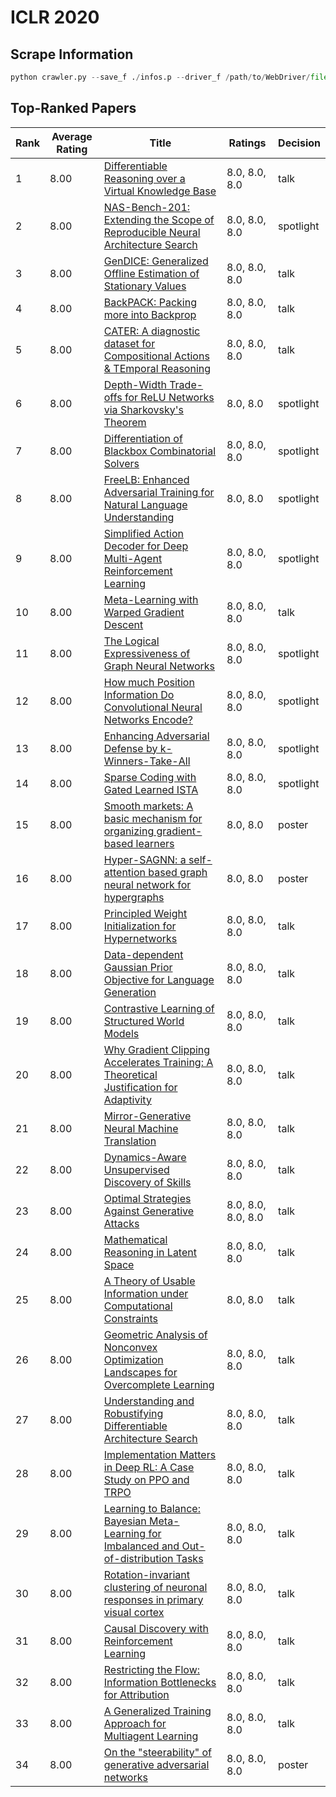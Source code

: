 # ICLR 2020

## Scrape Information

```Python
python crawler.py --save_f ./infos.p --driver_f /path/to/WebDriver/file
```

## Top-Ranked Papers
| Rank | Average Rating | Title | Ratings | Decision |
| --- | --- | --- | --- | --- |
| 1 | 8.00 | [Differentiable Reasoning over a Virtual Knowledge Base](https://openreview.net/forum?id=SJxstlHFPH) | 8.0, 8.0, 8.0 | talk |
| 2 | 8.00 | [NAS-Bench-201: Extending the Scope of Reproducible Neural Architecture Search](https://openreview.net/forum?id=HJxyZkBKDr) | 8.0, 8.0, 8.0 | spotlight |
| 3 | 8.00 | [GenDICE: Generalized Offline Estimation of Stationary Values](https://openreview.net/forum?id=HkxlcnVFwB) | 8.0, 8.0, 8.0 | talk |
| 4 | 8.00 | [BackPACK: Packing more into Backprop](https://openreview.net/forum?id=BJlrF24twB) | 8.0, 8.0, 8.0 | talk |
| 5 | 8.00 | [CATER: A diagnostic dataset for Compositional Actions & TEmporal Reasoning](https://openreview.net/forum?id=HJgzt2VKPB) | 8.0, 8.0, 8.0 | talk |
| 6 | 8.00 | [Depth-Width Trade-offs for ReLU Networks via Sharkovsky's Theorem](https://openreview.net/forum?id=BJe55gBtvH) | 8.0, 8.0 | spotlight |
| 7 | 8.00 | [Differentiation of Blackbox Combinatorial Solvers](https://openreview.net/forum?id=BkevoJSYPB) | 8.0, 8.0, 8.0 | spotlight |
| 8 | 8.00 | [FreeLB: Enhanced Adversarial Training for Natural Language Understanding](https://openreview.net/forum?id=BygzbyHFvB) | 8.0, 8.0 | spotlight |
| 9 | 8.00 | [Simplified Action Decoder for Deep Multi-Agent Reinforcement Learning](https://openreview.net/forum?id=B1xm3RVtwB) | 8.0, 8.0, 8.0 | spotlight |
| 10 | 8.00 | [Meta-Learning with Warped Gradient Descent](https://openreview.net/forum?id=rkeiQlBFPB) | 8.0, 8.0, 8.0 | talk |
| 11 | 8.00 | [The Logical Expressiveness of Graph Neural Networks](https://openreview.net/forum?id=r1lZ7AEKvB) | 8.0, 8.0, 8.0 | spotlight |
| 12 | 8.00 | [How much Position Information Do Convolutional Neural Networks Encode?](https://openreview.net/forum?id=rJeB36NKvB) | 8.0, 8.0, 8.0 | spotlight |
| 13 | 8.00 | [Enhancing Adversarial Defense by k-Winners-Take-All](https://openreview.net/forum?id=Skgvy64tvr) | 8.0, 8.0, 8.0 | spotlight |
| 14 | 8.00 | [Sparse Coding with Gated Learned ISTA](https://openreview.net/forum?id=BygPO2VKPH) | 8.0, 8.0, 8.0 | spotlight |
| 15 | 8.00 | [Smooth markets: A basic mechanism for organizing gradient-based learners](https://openreview.net/forum?id=B1xMEerYvB) | 8.0, 8.0 | poster |
| 16 | 8.00 | [Hyper-SAGNN: a self-attention based graph neural network for hypergraphs](https://openreview.net/forum?id=ryeHuJBtPH) | 8.0, 8.0 | poster |
| 17 | 8.00 | [Principled Weight Initialization for Hypernetworks](https://openreview.net/forum?id=H1lma24tPB) | 8.0, 8.0, 8.0 | talk |
| 18 | 8.00 | [Data-dependent Gaussian Prior Objective for Language Generation](https://openreview.net/forum?id=S1efxTVYDr) | 8.0, 8.0, 8.0 | talk |
| 19 | 8.00 | [Contrastive Learning of Structured World Models](https://openreview.net/forum?id=H1gax6VtDB) | 8.0, 8.0, 8.0 | talk |
| 20 | 8.00 | [Why Gradient Clipping Accelerates Training: A Theoretical Justification for Adaptivity](https://openreview.net/forum?id=BJgnXpVYwS) | 8.0, 8.0, 8.0 | talk |
| 21 | 8.00 | [Mirror-Generative Neural Machine Translation](https://openreview.net/forum?id=HkxQRTNYPH) | 8.0, 8.0, 8.0 | talk |
| 22 | 8.00 | [Dynamics-Aware Unsupervised Discovery of Skills](https://openreview.net/forum?id=HJgLZR4KvH) | 8.0, 8.0, 8.0 | talk |
| 23 | 8.00 | [Optimal Strategies Against Generative Attacks](https://openreview.net/forum?id=BkgzMCVtPB) | 8.0, 8.0, 8.0, 8.0 | talk |
| 24 | 8.00 | [Mathematical Reasoning in Latent Space](https://openreview.net/forum?id=Ske31kBtPr) | 8.0, 8.0, 8.0 | talk |
| 25 | 8.00 | [A Theory of Usable Information under Computational Constraints](https://openreview.net/forum?id=r1eBeyHFDH) | 8.0, 8.0 | talk |
| 26 | 8.00 | [Geometric Analysis of Nonconvex Optimization Landscapes for Overcomplete Learning](https://openreview.net/forum?id=rygixkHKDH) | 8.0, 8.0, 8.0 | talk |
| 27 | 8.00 | [Understanding and Robustifying Differentiable Architecture Search](https://openreview.net/forum?id=H1gDNyrKDS) | 8.0, 8.0, 8.0 | talk |
| 28 | 8.00 | [Implementation Matters in Deep RL: A Case Study on PPO and TRPO](https://openreview.net/forum?id=r1etN1rtPB) | 8.0, 8.0, 8.0 | talk |
| 29 | 8.00 | [Learning to Balance: Bayesian Meta-Learning for Imbalanced and Out-of-distribution Tasks](https://openreview.net/forum?id=rkeZIJBYvr) | 8.0, 8.0, 8.0 | talk |
| 30 | 8.00 | [Rotation-invariant clustering of neuronal responses in primary visual cortex](https://openreview.net/forum?id=rklr9kHFDB) | 8.0, 8.0, 8.0 | talk |
| 31 | 8.00 | [Causal Discovery with Reinforcement Learning](https://openreview.net/forum?id=S1g2skStPB) | 8.0, 8.0, 8.0 | talk |
| 32 | 8.00 | [Restricting the Flow: Information Bottlenecks for Attribution](https://openreview.net/forum?id=S1xWh1rYwB) | 8.0, 8.0, 8.0 | talk |
| 33 | 8.00 | [A Generalized Training Approach for Multiagent Learning](https://openreview.net/forum?id=Bkl5kxrKDr) | 8.0, 8.0, 8.0 | talk |
| 34 | 8.00 | [On the "steerability" of generative adversarial networks](https://openreview.net/forum?id=HylsTT4FvB) | 8.0, 8.0, 8.0 | poster |
